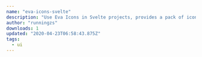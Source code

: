 ```yaml
---
name: "eva-icons-svelte"
description: "Use Eva Icons in Svelte projects, provides a pack of icons."
author: "runningzs"
downloads: 1
updated: "2020-04-23T06:58:43.875Z"
tags: 
  - ui
---
```

